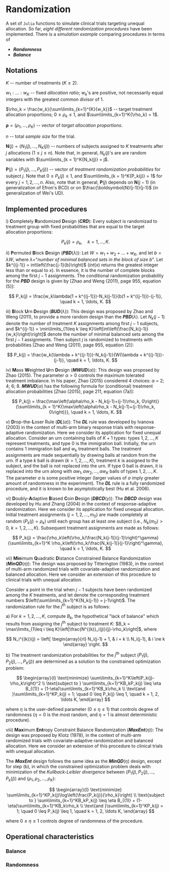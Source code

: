 # Randomization

A set of `Julia` functions to simulate clinical trials targeting unequal allocation. 
So far, _eight different randomization procedures_ have been implemented.
There is a _simulation example_ comparing procedures in terms of

- _**Randomness**_
- _**Balance**_


## Notations

$K$ -- number of treatments ($K \geq 2$).

$w_1:\ldots:w_K$ -- fixed _allocation ratio_; $w_k$'s are positive, not necessarily equal integers with the greatest common divisor of 1.

$\rho_k = \frac{w_k}{\sum\limits_{k=1}^{K}{w_k}}$ -- target treatment allocation proportions; $0 \leq \rho_k \leq 1$, and $\sum\limits_{k=1}^K{\rho_k} = 1$.

$\boldsymbol{\rho} = \left(\rho_1, \ldots, \rho_K\right)$ -- vector of _target allocation proportions_.

$n$ -- total _sample size_ for the trial.

$\boldsymbol{N}(j) = \left(N_1(j), \ldots, N_K(j)\right)$ -- numbers of subjects assigned to $K$ treatments after $j$ allocations ($1 \leq j \leq n$). Note that, in general, $N_k(j)$'s are are random variables with $\sum\limits_{k = 1}^K{N_k(j)} = j$.

$\boldsymbol{P}(j) = \left(P_1(j), \ldots, P_K(j)\right)$ -- vector of _treatment randomization probabilities_ for subject $j$. Note that $0 \leq P_k(j) \leq 1$, and $\sum\limits_{k = 1}^K{P_k(j)} = 1$ for every $j = 1, 2, \ldots, n$. Also, note that in general, $\boldsymbol{P}(j)$ depends on $\boldsymbol{N}(j-1)$ (in generalization of Efron's BCD) or on $\frac{\boldsymbol{N}(j-1)}{j-1}$ (in generalization of Wei's UD).

## Implemented procedures

i) **C**ompletely **R**andomized **D**esign (_**CRD**_): Every subject is randomizad to treatment group with fixed probabilities that are equal to the target allocation proportions:

$$
P_k(j) = \rho_k, \quad k= 1, \ldots, K.
$$

ii) **P**ermuted **B**lock **D**esign (_**PBD**_($\lambda$)): Let $W = w_1 + w_2 + \ldots + w_K$, and let $b = \lambda W$, where $\lambda$="_number of minimal balanced sets in the block of size_ $b$". Let $k^{(j-1)} = int\left(\frac{j-1}{b}\right)$ ($int(x)$ returns the greatest integer less than or equal to $x$). In essence, it is the number of complete blocks among the first $j−1$ assignments. The conditional randomization probability for the _**PBD**_ design is given by [Zhao and Weng (2011), page 955, equation (5)]:

$$
P_k(j) = \frac{w_k\lambda(1 + k^{(j-1)})-N_k(j-1)}{b(1 + k^{(j-1)})-(j-1)}, \quad k = 1, \ldots, K.
$$

iii) **B**lock **U**rn **D**esign (_**BUD**_($\lambda$)): This design was proposed by Zhao and Weng (2011), to provide a more random design than the 
_**PBD**_($\lambda$). Let $N_k(j-1)$ denote the number of treatment $K$ assignments among first $j−1$ subjects, and $k^{(j-1)} = \min\limits_{1\leq k \leq K}\left[int\left(\frac{N_k(j-1)}{w_k}\right)\right]$ denote the number of minimal balanced sets among the first $j−1$ assignments. Then subject $j$ is randomized to treatments with probabilities [Zhao and Weng (2011), page 955, equation (2)]:

$$
P_k(j) = \frac{w_k(\lambda + k^{(j-1)})-N_k(j-1)}{W(\lambda + k^{(j-1)})-(j-1)}, \quad k = 1, \ldots, K.
$$

iv) **M**ass **W**eighted **U**rn **D**esign (_**MWUD**_($\alpha$)): This design was proposed by Zhao (2015). The parameter $\alpha>0$ controls the maximum tolerated treatment imbalance. In his paper, Zhao (2015) considered 4 choices: $\alpha$ = 2; 4; 6; 8. _**MWUD**_($\alpha$) has the following formula for (conditional) treatment allocation probabilities [Zhao (2015), page 211, equation (7a)]:

$$
P_k(j) = \frac{\max\left(\alpha\rho_k - N_k(j-1)+(j-1)\rho_k, 0\right)}{\sum\limits_{k = 1}^K{\max\left(\alpha\rho_k - N_k(j-1)+(j-1)\rho_k, 0\right)}}, \quad k = 1, \ldots, K.
$$

v) **D**rop-the-**L**oser Rule (_**DL**_($a$)): The _**DL**_ rule was developed by Ivanova (2003) in the context of multi-arm binary response trials with response-adaptive randomization. Here we consider its application for fixed unequal allocation. Consider an urn containing balls of $K+1$ types: types $1, 2, \ldots, K$ represent treatments, and type $0$ is the immigration ball. Initially, the urn contains 1 immigration ball and $w_k$ treatment balls. The treatment assignments are made sequentially by drawing balls at random from the urn. If a type $k$ ball is drawn ($k=1, 2, \ldots, K$), treatment $k$ is assigned to the subject, and the ball is not replaced into the urn. If type $0$ ball is drawn, it is replaced into the urn along with $aw_1, aw_2, \ldots, aw_K$ balls of types $1, 2, \ldots, K$. The parameter $a$ is some positive integer (larger values of $a$ imply greater amount of randomness in the experiment). The _**DL**_ rule is a fully randomized procedure, and it is known to be asymptotically best (Hu et al. 2006).

vi) **D**oubly-**A**daptive **B**iased **C**oin **D**esign (_**DBCD**_($\gamma$)): The _**DBCD**_ design was developed by Hu and Zhang (2004) in the context of response-adaptive randomization. Here we consider its application for fixed unequal allocation. Initial treatment assignments ($j=1, 2, \ldots, m_0$) are made completely at random ($P_k(j) = \rho_k$) until each group has at least one subject (i.e., $N_k(m_0)>0$, $k=1, 2, \ldots, K$). Subsequent treatment assignments are made as follows:

$$
P_k(j) = \frac{\rho_k\left(\rho_k/\frac{N_k(j-1)}{j-1}\right)^\gamma}{\sum\limits_{k=1}^K \rho_k\left(\rho_k/\frac{N_k(j-1)}{j-1}\right)^\gamma}, \quad k = 1, \ldots, K.
$$

vii) **Min**imum **Q**uadratic **D**istance Constrained Balance Randomization (_**MinQD**_($\eta$)): The design was proposed by Titterington (1983), in the context of multi-arm randomized trials with covariate-adaptive randomization and balanced allocation. Here we consider an extension of this procedure to clinical trials with unequal allocation.

Consider a point in the trial when $j−1$ subjects have been randomized among the $K$ treatments, and let denote the corresponding treatment numbers $\left(\sum\limits_{k=1}^K{N_k(j-1)} = j-1\right)$. The randomization rule for the $j^\text{th}$ subject is as follows:

  a) For $k=1, 2, \ldots, K$, compute $B_k$, the hypothetical "lack of balance" which results from assigning the $j^\text{th}$ subject to treatment $K$: $B_k = \max\limits_{1\leq i \leq K}\left|\frac{N^{(k)}_i(j)}{j}-\rho_k\right|$, where
  
$$
N_i^{(k)}(j) = \left[
\begin{array}{rl}
N_i(j-1) + 1, & i = k \\
N_i(j-1), & i \ne k
\end{array}
\right.
$$

  b) The treatment randomization probabilities for the $j^\text{th}$ subject ($P_1(j), P_2(j), \ldots, P_K(j)$) are determined as a solution to the constrained optimization problem:
  
$$
\begin{array}{l}
\text{minimize} \sum\limits_{k=1}^K\left(P_k(j)-\rho_k\right)^2 \\
\text{subject to } \sum\limits_{k=1}^KB_kP_k(j) \leq \eta B_{(1)} + (1-\eta)\sum\limits_{k=1}^KB_k\rho_k \\
\text{and }\sum\limits_{k=1}^KP_k(j) = 1; \quad 0 \leq P_k(j) \leq 1, \quad k = 1, 2, \ldots K,
\end{array}
$$

where $\eta$ is the user-defined parameter ($0 \leq \eta \leq 1$) that controls degree of randomness ($\eta=0$ is the most random, and $\eta=1$
is almost deterministic procedure).

viii) **Max**imum **Ent**ropy Constraint Balance Randomization (_**MaxEnt**_($\eta$)): The design was proposed by Klotz (1978), in the context of multi-arm randomized trials with covariate-adaptive randomization and balanced allocation. Here we consider an extension of this procedure to clinical trials with unequal allocation. 

The _**MaxEnt**_ design follows the same idea as the _**MinQD**_($\eta$) design, except for step (b), in which the constrained optimization problem deals with minimization of the _Kullback-Leibler divergence_ between ($P_1(j), P_2(j), \ldots, P_k(j)$) and ($\rho_1, \rho_2, \ldots, \rho_K$):

$$
\begin{array}{l}
\text{minimize} \sum\limits_{k=1}^KP_k(j)\log\left(\frac{P_k(j)}{\rho_k}\right) \\
\text{subject to } \sum\limits_{k=1}^KB_kP_k(j) \leq \eta B_{(1)} + (1-\eta)\sum\limits_{k=1}^KB_k\rho_k \\
\text{and }\sum\limits_{k=1}^KP_k(j) = 1; \quad 0 \leq P_k(j) \leq 1, \quad k = 1, 2, \ldots K,
\end{array}
$$

where $0 \leq \eta \leq 1$ controls degree of randomness of the procedure.

## Operational characteristics

### Balance

### Randomness


